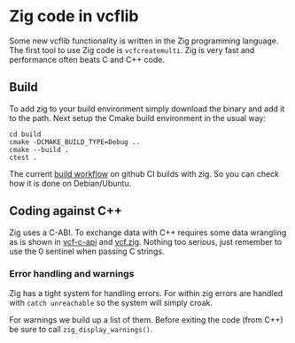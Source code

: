 # Zig code in vcflib

Some new vcflib functionality is written in the Zig programming language.
The first tool to use Zig code is `vcfcreatemulti`.
Zig is very fast and performance often beats C and C++ code.

## Build

To add zig to your build environment simply download the binary and add it to the path. Next setup the Cmake build environment in the usual way:

```
cd build
cmake -DCMAKE_BUILD_TYPE=Debug ..
cmake --build .
ctest .
```

The current [build workflow](../../.github/workflows/ci_test.yml) on github CI builds with zig. So you can check how it is done on Debian/Ubuntu.

## Coding against C++

Zig uses a C-ABI. To exchange data with C++ requires some data wrangling as is shown in [vcf-c-api](../vcf-c-api.cpp) and [vcf.zig](vcf.zig).
Nothing too serious, just remember to use the 0 sentinel when passing C strings.

### Error handling and warnings

Zig has a tight system for handling errors. For within zig errors are handled with `catch unreachable` so the system will simply croak.

For warnings we build up a list of them. Before exiting the code (from C++) be sure to call `zig_display_warnings()`.
